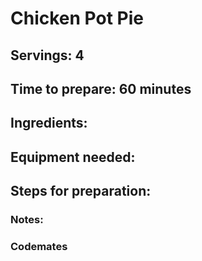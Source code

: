 # Chicken Pot Pie

## Servings: 4

## Time to prepare: 60 minutes

## Ingredients:


## Equipment needed:


## Steps for preparation:



### Notes:



### Codemates #
